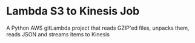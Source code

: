 # Lambda S3 to Kinesis Job
A Python AWS gitLambda project that reads GZIP'ed files, unpacks them, reads JSON and streams items to Kinesis

